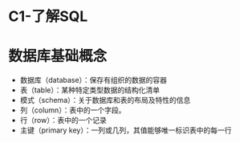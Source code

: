# C1-了解SQL

# 数据库基础概念

- 数据库（database）：保存有组织的数据的容器
- 表（table）：某种特定类型数据的结构化清单
- 模式（schema）：关于数据库和表的布局及特性的信息
- 列（column）：表中的一个字段。
- 行（row）：表中的一个记录
- 主键（primary key）：一列或几列，其值能够唯一标识表中的每一行